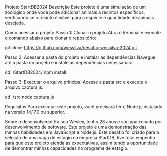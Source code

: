 Projeto StartDB2024
Descrição
Este projeto é uma simulação de um zoológico onde você pode adicionar animais a recintos específicos, verificando se o recinto é viável para a espécie e quantidade de animais desejada.

Como acessar o projeto
Passo 1: Clonar o projeto
Abra o terminal e execute o comando abaixo para clonar o repositório:

git clone https://github.com/wessilva/desafio-wessilva-2024.git

Passo 2: Acessar a pasta do projeto e instalar as dependências
Navegue até a pasta do projeto e instale as dependências necessárias:

cd ./StartDB2024/
npm install

Passo 3: Executar o arquivo principal
Acesse a pasta src e execute o arquivo captura.js:

cd ./src
node captura.js

Requisitos
Para executar este projeto, você precisará ter o Node.js instalado na versão 14.17.0 ou superior.

Sobre o desenvolvedor
Eu sou Wesley, tenho 28 anos e sou apaixonado por desenvolvimento de software. Este projeto é uma demonstração das minhas habilidades em JavaScript e Node.js.
Este desafio foi criado para a seleção de uma vaga de estagio na empresa StartDB, tive total empenho para que este projeto atenda as expectativas, assim tendo a oportunidade de demontrar minhas capacidades no programa de estagio.